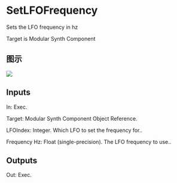 # SetLFOFrequency

Sets the LFO frequency in hz

Target is Modular Synth Component

## 图示

![]($-20221218-21074868.png)

## Inputs

In: Exec.

Target: Modular Synth Component Object Reference.

LFOIndex: Integer. Which LFO to set the frequency for..

Frequency Hz: Float (single-precision). The LFO frequency to use..  

## Outputs

Out: Exec.

